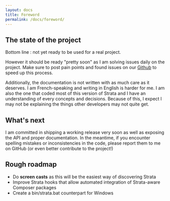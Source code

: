```yaml
---
layout: docs
title: Foreword
permalink: /docs/foreword/
---
```


## The state of the project

Bottom line : not yet ready to be used for a real project.

However it should be ready "pretty soon" as I am solving issues daily on the project. Make sure to post pain points and found issues on our [Github](https://github.com/francoisfaubert/strata) to speed up this process.

Additionally, the documentation is not written with as much care as it deserves. I am French-speaking and writing in English is harder for me. I am also the one that coded most of this version of Strata and I have an understanding of every concepts and decisions. Because of this, I expect I may not be explaining the things other developers may not quite get.

## What's next

I am committed in shipping a working release very soon as well as exposing the API and proper documentation. In the meantime, if you encounter spelling mistakes or inconsistencies in the code, please report them to me on GitHub (or even better contribute to the project!)

## Rough roadmap

* Do **screen casts** as this will be the easiest way of discovering Strata
* Improve Strata hooks that allow automated integration of Strata-aware Composer packages
* Create a bin/strata.bat counterpart for Windows
